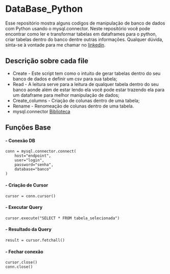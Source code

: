 # DataBase_Python

Esse repositório mostra alguns codigos de manipulação de banco de dados com Python usando o mysql.connector. Neste repositório você pode encontrar como ler e transformar tabelas em dataframes para o python, criar tabelas dentro do banco dentre outras informações. Qualquer dúvida, sinta-se à vontade para me chamar no [linkedin](https://www.linkedin.com/in/paulo-oliveira-a6650121a/).

## Descrição sobre cada file
- Create - Este script tem como o intuito de gerar tabelas dentro do seu banco de dados e definir um csv para sua tabela;
- Read - A leitura serve para a leitura de qualquer tabela dentro do seu banco aonde além de estar lendo ela você pode estar trazendo ela para um dataframe para melhor manipulação de dados;
- Create_columns - Criação de colunas dentro de uma tabela;
- Rename - Renomeação de colunas dentro de uma tabela.
- mysql.connector [Biblioteca](https://www.mysql.com/products/connector/)
  
## Funções Base
#### - Conexão DB
~~~
conn = mysql.connector.connect(
    host="endpoint",  
    user="login", 
    password="senha",
    database="banco"
)
~~~
#### - Criação de Cursor
~~~
cursor = conn.cursor()
~~~
#### - Executar Query
~~~
cursor.execute("SELECT * FROM tabela_selecionada")
~~~
#### - Resultado da Query
~~~
result = cursor.fetchall()
~~~
#### - Fechar conexão
~~~
cursor.close()
conn.close()
~~~

